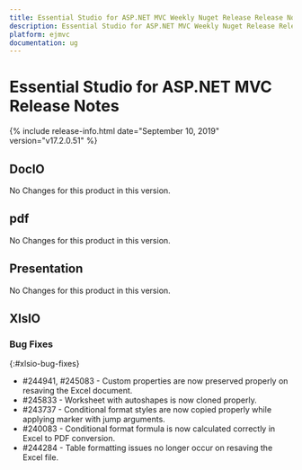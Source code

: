 ```yaml
---
title: Essential Studio for ASP.NET MVC Weekly Nuget Release Release Notes  
description: Essential Studio for ASP.NET MVC Weekly Nuget Release Release Notes  
platform: ejmvc
documentation: ug
---
```


# Essential Studio for ASP.NET MVC  Release Notes  

{% include release-info.html date="September 10, 2019"  version="v17.2.0.51" %} 






## DocIO

No Changes for this product in this version.

[//]: # "Delete the contents of this file while new content is added."


## pdf

No Changes for this product in this version.

[//]: # "Delete the contents of this file while new content is added."

## Presentation

No Changes for this product in this version.

[//]: # "Delete the contents of this file while new content is added."

## XlsIO

### Bug Fixes
{:#xlsio-bug-fixes}

* \#244941, \#245083 - Custom properties are now preserved properly on resaving the Excel document.
* \#245833 - Worksheet with autoshapes is now cloned properly.
* \#243737 - Conditional format styles are now copied properly while applying marker with jump arguments.
* \#240083 - Conditional format formula is now calculated correctly in Excel to PDF conversion.
* \#244284 - Table formatting issues no longer occur on resaving the Excel file.
